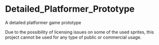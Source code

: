 # Detailed_Platformer_Prototype
 A detailed platformer game prototype

Due to the possibility of licensing issues on some of the used sprites, this project cannot be used for any type of public or commercial usage.
